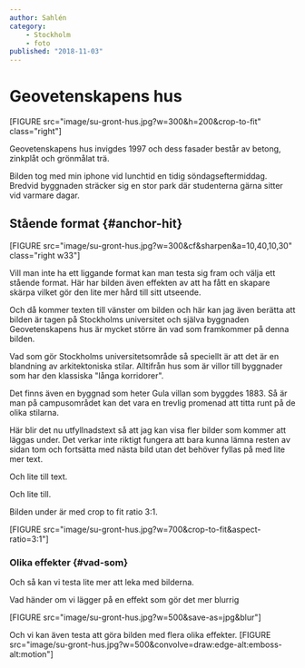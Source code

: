 ```yaml
---
author: Sahlén
category:
    - Stockholm
    - foto
published: "2018-11-03"
---
```

Geovetenskapens hus
==================================
[FIGURE src="image/su-gront-hus.jpg?w=300&h=200&crop-to-fit" class="right"]

Geovetenskapens hus invigdes 1997 och dess fasader består av betong, zinkplåt och grönmålat trä.

Bilden tog med min iphone vid lunchtid en tidig söndagseftermiddag. Bredvid byggnaden sträcker sig en stor park där studenterna gärna sitter vid varmare dagar.

<!--more-->


Stående format {#anchor-hit}
-----------------------------------
[FIGURE src="image/su-gront-hus.jpg?w=300&cf&sharpen&a=10,40,10,30" class="right w33"]

Vill man inte ha ett liggande format kan man testa sig fram och välja ett stående format.
Här har bilden även effekten av att ha fått en skapare skärpa vilket gör den lite mer hård
till sitt utseende.

Och då kommer texten till vänster om bilden och här kan jag även berätta att bilden är tagen på Stockholms universitet och själva byggnaden Geovetenskapens hus är mycket större än vad som framkommer på denna bilden.

Vad som gör Stockholms universitetsområde så speciellt är att det är en blandning av arkitektoniska stilar. Alltifrån hus som är villor till byggnader som har den klassiska "långa korridorer".

Det finns även en byggnad som heter Gula villan som byggdes 1883. Så är man på campusområdet kan det vara en trevlig promenad att titta runt på de olika stilarna.

Här blir det nu utfyllnadstext så att jag kan visa fler bilder som kommer att läggas under. Det verkar inte riktigt fungera att bara kunna lämna resten av sidan tom och fortsätta med nästa bild utan det behöver fyllas på med lite mer text.

Och lite till text.

Och lite till.

Bilden under är med crop to fit ratio 3:1.

[FIGURE src="image/su-gront-hus.jpg?w=700&crop-to-fit&aspect-ratio=3:1"]


### Olika effekter {#vad-som}

Och så kan vi testa lite mer att leka med bilderna.

Vad händer om vi lägger på en effekt som gör det mer blurrig

[FIGURE src="image/su-gront-hus.jpg?w=500&save-as=jpg&blur"]

Och vi kan även testa att göra bilden med flera olika effekter.
[FIGURE src="image/su-gront-hus.jpg?w=500&convolve=draw:edge-alt:emboss-alt:motion"]
